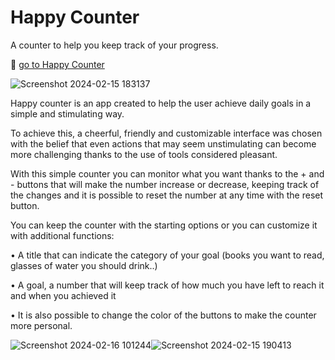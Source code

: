 # Happy Counter

A counter to help you keep track of your progress.

🔗 [go to Happy Counter](https://alepuliani.github.io/alessandrapuliani-happycounter/)

![Screenshot 2024-02-15 183137](https://github.com/alepuliani/alessandrapuliani-happycounter/assets/151534738/23aabbe0-9c3f-4aff-8a22-8080857cdbd1)

Happy counter is an app created to help the user achieve daily goals in a simple and stimulating way.

To achieve this, a cheerful, friendly and customizable interface was chosen with the belief that even actions that may seem unstimulating can become more challenging thanks to the use of tools considered pleasant.

With this simple counter you can monitor what you want thanks to the + and - buttons that will make the number increase or decrease, keeping track of the changes and it is possible to reset the number at any time with the reset button.

You can keep the counter with the starting options or you can customize it with additional functions: 

• A title that can indicate the category of your goal (books you want to read, glasses of water you should drink..)

• A goal, a number that will keep track of how much you have left to reach it and when you achieved it

• It is also possible to change the color of the buttons to make the counter more personal.

![Screenshot 2024-02-16 101244](https://github.com/alepuliani/alessandrapuliani-happycounter/assets/151534738/e334b610-d8e7-4580-8960-e64447fa5efb)![Screenshot 2024-02-15 190413](https://github.com/alepuliani/alessandrapuliani-happycounter/assets/151534738/1ef8f50d-47f5-43ed-bf24-3306c0ee0e48)
